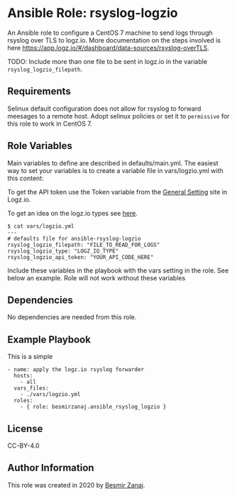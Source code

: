 Ansible Role: rsyslog-logzio
=========

An Ansible role to configure a CentOS 7 machine to send logs through rsyslog over TLS to logz.io. 
More documentation on the steps involved is here https://app.logz.io/#/dashboard/data-sources/rsyslog-overTLS.

TODO: Include more than one file to be sent in logz.io in the variable ```rsyslog_logzio_filepath```.

Requirements
------------

Selinux default configuration does not allow for rsyslog to forward meesages to a remote host. Adopt selinux policies or set it to ```permissive``` for this role to work in CentOS 7.

Role Variables
--------------

Main variables to define are described in defaults/main.yml. The easiest way to set your variables is to create a variable file in vars/logzio.yml with this content:

To get the API token use the Token variable from the [General Setting](https://app.logz.io/#/dashboard/settings/general) site in Logz.io.

To get an idea on the logz.io types see [here](https://support.logz.io/hc/en-us/articles/210205985-Which-log-types-are-preconfigured-on-the-Logz-io-platform-). 
 

```
$ cat vars/logzio.yml
---
# defaults file for ansible-rsyslog-logzio
rsyslog_logzio_filepath: "FILE_TO_READ_FOR_LOGS"
rsyslog_logzio_type: "LOGZ_IO_TYPE"
rsyslog_logzio_api_token: "YOUR_API_CODE_HERE"
```

Include these variables in the playbook with the vars setting in the role. See below an example. Role will not work without these variables


Dependencies
------------

No dependencies are needed from this role.

Example Playbook
----------------

This is a simple 

```
- name: apply the logz.io rsyslog forwarder
  hosts:
    - all
  vars_files:
    - ./vars/logzio.yml
  roles:
    - { role: besmirzanaj.ansible_rsyslog_logzio } 
```

License
-------

CC-BY-4.0

Author Information
------------------

This role was created in 2020 by [Besmir Zanaj](https://www.cloudalbania.com).
